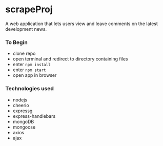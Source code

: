 # scrapeProj

A web application that lets users view and leave comments on the latest development news.

### To Begin

- clone repo
- open terminal and redirect to directory containing files
- enter `npm install`
- enter `npm start`
- open app in browser

### Technologies used

- nodejs
- cheerio
- expressg
- express-handlebars
- mongoDB
- mongoose
- axios
- ajax
